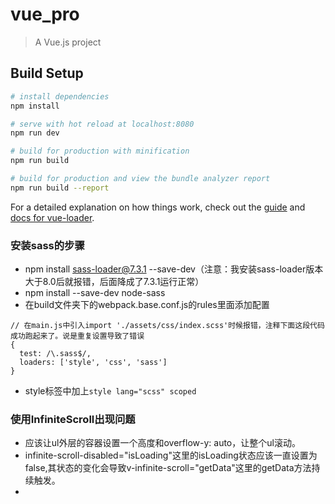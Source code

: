 # vue_pro

> A Vue.js project

## Build Setup

``` bash
# install dependencies
npm install

# serve with hot reload at localhost:8080
npm run dev

# build for production with minification
npm run build

# build for production and view the bundle analyzer report
npm run build --report
```

For a detailed explanation on how things work, check out the [guide](http://vuejs-templates.github.io/webpack/) and [docs for vue-loader](http://vuejs.github.io/vue-loader).

### 安装sass的步骤
- npm install sass-loader@7.3.1 --save-dev（注意：我安装sass-loader版本大于8.0后就报错，后面降成了7.3.1运行正常）
- npm install --save-dev node-sass
- 在build文件夹下的webpack.base.conf.js的rules里面添加配置
```
// 在main.js中引入import './assets/css/index.scss'时候报错，注释下面这段代码成功跑起来了。说是重复设置导致了错误
{
  test: /\.sass$/,
  loaders: ['style', 'css', 'sass']
}
```
- style标签中加上`style lang="scss" scoped`



### 使用InfiniteScroll出现问题
- 应该让ul外层的容器设置一个高度和overflow-y: auto，让整个ul滚动。
- infinite-scroll-disabled="isLoading"这里的isLoading状态应该一直设置为false,其状态的变化会导致v-infinite-scroll="getData"这里的getData方法持续触发。
-

